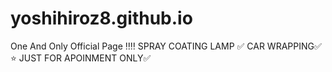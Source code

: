 # yoshihiroz8.github.io
One And Only Official Page ‼️‼️ SPRAY COATING LAMP ✅ CAR WRAPPING✅ ⭐️ JUST FOR APOINMENT ONLY✅

